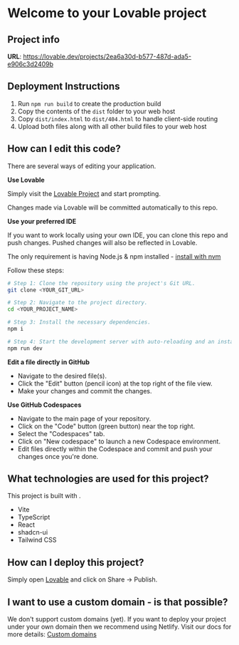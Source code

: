 # Welcome to your Lovable project

## Project info

**URL**: https://lovable.dev/projects/2ea6a30d-b577-487d-ada5-e906c3d2409b

## Deployment Instructions

1. Run `npm run build` to create the production build
2. Copy the contents of the `dist` folder to your web host
3. Copy `dist/index.html` to `dist/404.html` to handle client-side routing
4. Upload both files along with all other build files to your web host

## How can I edit this code?

There are several ways of editing your application.

**Use Lovable**

Simply visit the [Lovable Project](https://lovable.dev/projects/2ea6a30d-b577-487d-ada5-e906c3d2409b) and start prompting.

Changes made via Lovable will be committed automatically to this repo.

**Use your preferred IDE**

If you want to work locally using your own IDE, you can clone this repo and push changes. Pushed changes will also be reflected in Lovable.

The only requirement is having Node.js & npm installed - [install with nvm](https://github.com/nvm-sh/nvm#installing-and-updating)

Follow these steps:

```sh
# Step 1: Clone the repository using the project's Git URL.
git clone <YOUR_GIT_URL>

# Step 2: Navigate to the project directory.
cd <YOUR_PROJECT_NAME>

# Step 3: Install the necessary dependencies.
npm i

# Step 4: Start the development server with auto-reloading and an instant preview.
npm run dev
```

**Edit a file directly in GitHub**

- Navigate to the desired file(s).
- Click the "Edit" button (pencil icon) at the top right of the file view.
- Make your changes and commit the changes.

**Use GitHub Codespaces**

- Navigate to the main page of your repository.
- Click on the "Code" button (green button) near the top right.
- Select the "Codespaces" tab.
- Click on "New codespace" to launch a new Codespace environment.
- Edit files directly within the Codespace and commit and push your changes once you're done.

## What technologies are used for this project?

This project is built with .

- Vite
- TypeScript
- React
- shadcn-ui
- Tailwind CSS

## How can I deploy this project?

Simply open [Lovable](https://lovable.dev/projects/2ea6a30d-b577-487d-ada5-e906c3d2409b) and click on Share -> Publish.

## I want to use a custom domain - is that possible?

We don't support custom domains (yet). If you want to deploy your project under your own domain then we recommend using Netlify. Visit our docs for more details: [Custom domains](https://docs.lovable.dev/tips-tricks/custom-domain/)


